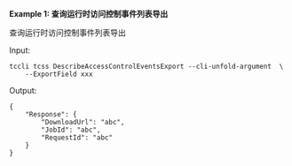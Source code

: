 **Example 1: 查询运行时访问控制事件列表导出**

查询运行时访问控制事件列表导出

Input: 

```
tccli tcss DescribeAccessControlEventsExport --cli-unfold-argument  \
    --ExportField xxx
```

Output: 
```
{
    "Response": {
        "DownloadUrl": "abc",
        "JobId": "abc",
        "RequestId": "abc"
    }
}
```

